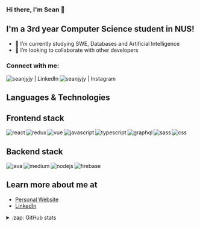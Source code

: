 ### Hi there, I'm Sean 👋

## I'm a 3rd year Computer Science student in NUS!

- 🌱 I’m currently studying SWE, Databases and Artificial Intelligence
- 🔭 I’m looking to collaborate with other developers

### Connect with me:

<!-- [<img align="left" alt="<my website>.com" src="https://raw.githubusercontent.com/iconic/open-iconic/master/svg/globe.svg" />][website] -->

[<img align="left" alt="seanjyjy | LinkedIn" src="https://img.shields.io/badge/linkedin-%230077B5.svg?&style=for-the-badge&logo=linkedin&logoColor=white" />][linkedin]
[<img align="left" alt="seanjyjy | Instagram" src="https://img.shields.io/badge/instagram-%23E4405F.svg?&style=for-the-badge&logo=instagram&logoColor=white" />][instagram]

<!-- [<img align="left" alt="seanjyjy | Medium" src="https://img.shields.io/badge/medium-%2312100E.svg?&style=for-the-badge&logo=medium&logoColor=white" />][medium] -->

<br />

## Languages & Technologies

## Frontend stack
<img align="left" alt="react" src="https://img.shields.io/badge/-React-white?&style=for-the-badge&logo=React&logoColor=%23ffffff&color=blue" />
<img align="left" alt="redux" src="https://img.shields.io/badge/-Redux-white?&style=for-the-badge&logo=Redux&logoColor=%23ffffff&color=8964C5" />
<!-- https://github.com/simple-icons/simple-icons/pull/6194 -->
<img align="left" alt="vue" src="https://img.shields.io/badge/-Vue-white?&style=for-the-badge&logo=Vue.js&logoColor=%23ffffff&color=4FC08D" />
<img align="left" alt="javascript" src="https://img.shields.io/badge/-JavaScript-white?&style=for-the-badge&logo=JavaScript&logoColor=%23ffffff&color=deb41f" />
<img align="left" alt="typescript" src="https://img.shields.io/badge/-TypeScript-blue?&style=for-the-badge&logo=TypeScript&logoColor=%23ffffff" />
<img align="left" alt="graphql" src="https://img.shields.io/badge/-GraphQL-white?&style=for-the-badge&logo=GraphQL&logoColor=%23ffffff&color=E434AA" />
<img align="left" alt="sass" src="https://img.shields.io/badge/-Sass-white?&style=for-the-badge&logo=Sass&logoColor=%23ffffff&color=CC6699" />
<img align="left" alt="css" src="https://img.shields.io/badge/-CSS-white?&style=for-the-badge&logo=CSS3&logoColor=%23ffffff&color=1572B6" />

<br/>

## Backend stack

<img align="left" alt="java" src="https://img.shields.io/badge/-Java-white?&style=for-the-badge&logo=Java&logoColor=%23ffffff&color=E06C00" />
<img align="left" alt="medium" src="https://img.shields.io/badge/postgres-%23316192.svg?&style=for-the-badge&logo=postgresql&logoColor=white" />
<img align="left" alt="nodejs" src="https://img.shields.io/badge/node.js%20-%2343853D.svg?&style=for-the-badge&logo=node.js&logoColor=white" />
<img align="left" alt="firebase" src="https://img.shields.io/badge/-Firebase-white?&style=for-the-badge&logo=Firebase&logoColor=%23ffffff&color=dbab00" />

<br/>

## Learn more about me at

- [Personal Website](https://www.seanlumjy.com/)
- [LinkedIn](https://www.linkedin.com/in/jyjy98/)

<details>
  
  <summary>:zap: GitHub stats</summary>
  <img alt="Sean's Github stats" src="https://github-readme-stats.vercel.app/api?username=seanjyjy&show_icons=true&theme=material-palenight&count_private=true" />
  <div><img alt="Sean's Most Used Languages" src="https://github-readme-stats.vercel.app/api/top-langs/?username=seanjyjy&langs_count=6&exclude_repo=MemorizeTutorial,Snake-Game" /></div>
</details>

<!-- [website]: <my website> -->

[instagram]: https://www.instagram.com/seanthemeh/
[linkedin]: https://www.linkedin.com/in/jyjy98/
